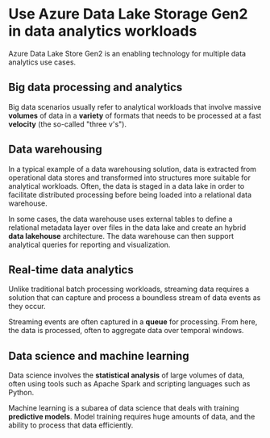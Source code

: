 # Use Azure Data Lake Storage Gen2 in data analytics workloads

Azure Data Lake Store Gen2 is an enabling technology for multiple data analytics use cases. 

## Big data processing and analytics

Big data scenarios usually refer to analytical workloads that involve massive **volumes** of data in a **variety** of formats that needs to be processed at a fast **velocity** (the so-called "three v's"). 

## Data warehousing

In a typical example of a data warehousing solution, data is extracted from operational data stores and transformed into structures more suitable for analytical workloads. Often, the data is staged in a data lake in order to facilitate distributed processing before being loaded into a relational data warehouse. 

In some cases, the data warehouse uses external tables to define a relational metadata layer over files in the data lake and create an hybrid **data lakehouse** architecture. The data warehouse can then support analytical queries for reporting and visualization.

## Real-time data analytics

Unlike traditional batch processing workloads, streaming data requires a solution that can capture and process a boundless stream of data events as they occur.

Streaming events are often captured in a **queue** for processing. From here, the data is processed, often to aggregate data over temporal windows. 

## Data science and machine learning

Data science involves the **statistical analysis** of large volumes of data, often using tools such as Apache Spark and scripting languages such as Python. 

Machine learning is a subarea of data science that deals with training **predictive models**. Model training requires huge amounts of data, and the ability to process that data efficiently.